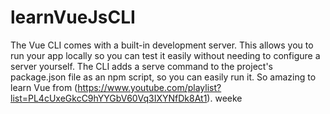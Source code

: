 # learnVueJsCLI
The Vue CLI comes with a built-in development server. This allows you to run your app locally so you can test it easily without needing to configure a server yourself. The CLI adds a serve command to the project's package.json file as an npm script, so you can easily run it.
So amazing to learn Vue from (https://www.youtube.com/playlist?list=PL4cUxeGkcC9hYYGbV60Vq3IXYNfDk8At1).
 weeke